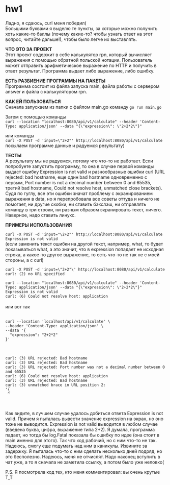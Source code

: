 # hw1
Ладно, я сдаюсь, curl меня победил( <br>
Большими буквами я выделю те пункты, за которые можно получить хоть какие-то баллы (почему какие-то? чтобы узнать ответ на этот вопрос, читайте дальше!), чтобы было легче их выставлять.

<b>ЧТО ЭТО ЗА ПРОЕКТ</b> <br>
Этот проект содержит в себе калькулятор rpn, который вычисляет выражения с помощью обратной польской нотации. Пользователь может отправить арифметическое выражение по HTTP и получить в ответ результат.
Программа выдает либо выражение, либо ошибку. 

<b>ЕСТЬ РАЗБИЕНИЕ ПРОГРАММЫ НА ПАКЕТЫ</b><br>
Программа состоит из файла запуска main, файла работы с сервером answer и файла с калькулятором rpn.

<b>КАК ЕЙ ПОЛЬЗОВАТЬСЯ</b><br>
Сначала запускаем из папки с файлом main.go команду
```go run main.go``` <br>

Затем с помощью команды <br>
``` curl --location "localhost:8080/api/v1/calculate" --header 'Content-Type: application/json' --data "{\"expression\": \"2+2*2\"}" ```

или команды <br>
``` curl -X POST -d 'input=\"2+2"' http://localhost:8080/api/v1/calculate ``` <br>
посылаем программе данные и радуемся результату) 

<b>ТЕСТЫ</b> <br>
А результату мы не радуемся, потому что что-то не работает. Если попробуете запустить программу, то она в случае первой команды выдаст ошибку Expression is not valid и разнообразные ошибки curl (URL rejected: bad hostname, еще один bad hostname одновременно с первым, 
Port number is not a decimal number between 0 and 65535, третий bad hostname, Could not resolve host, unmatched close brackets). Судя по гуглу, все эти ошибки значат проблему с экранированием выражения в data, но я перепробовала все советы оттуда и ничего не помогает, ни другие скобки, ни ставить бэкслэш, 
ни отправлять команду в три строки, ни разным образом экранировать текст, ничего. Наверное, надо ставить линукс.

<b>ПРИМЕРЫ ИСПОЛЬЗОВАНИЯ</b> <br>

```curl -X POST -d 'input="\2+2"' http://localhost:8080/api/v1/calculate```<br>
``` Expression is not valid ``` <br>
(если заменить текст ошибки на другой текст, например, what, то будет показываться what, а это значит, что в expression попадает не исходная строка, а какое-то другое выражение, то есть что-то не так не с моей стороны, а c curl)

```curl -X POST -d 'input=\"2+2"\' http://localhost:8080/api/v1/calculate``` <br>
```curl: (2) no URL specified```

```curl --location "localhost:8080/api/v1/calculate" --header 'Content-Type: application/json' --data "{\"expression\": \"2+2*2\"}" ``` <br>
```Expression is not valid``` <br>
```curl: (6) Could not resolve host: application```
<br>
<br>
или вот так
<br>
<br>
```        
curl --location 'localhost/api/v1/calculate' \
--header 'Content-Type: application/json' \
--data '{
  "expression": "2+2*2"
}'
```
<br>

```       
curl: (3) URL rejected: Bad hostname
curl: (3) URL rejected: Bad hostname
curl: (3) URL rejected: Port number was not a decimal number between 0 and 65535
curl: (6) Could not resolve host: application
curl: (3) URL rejected: Bad hostname
curl: (3) unmatched brace in URL position 2:
'{
 ^
```
<br>


Как видите, в лучшем случае удалось добиться ответа Expression is not valid. Причем я пыталась вывести значение expression на экран, но оно тоже не выводится.
Expression is not valid выводится в любом случае (введена буква, цифра, выражение типа 2+2). Я думала, программа падает, но тогда бы log.Fatal показала бы ошибку по идее (она стоит в main именно для этого).
Так что код рабочий, но с ним что-то не так. Надеюсь, смогу еще подумать над ним в каникулы. Извините за задержку. Я пыталась что-то с ним сделать несколько дней подряд, но это бесполезно. Надеюсь, меня не отчислят. 
Надо наконец вступить в чат уже, а то я сначала не заметила ссылку, а потом было уже неловко(

P.S. Я посмотрела код тех, кто меня комментировал: вы очень крутые Т_Т


